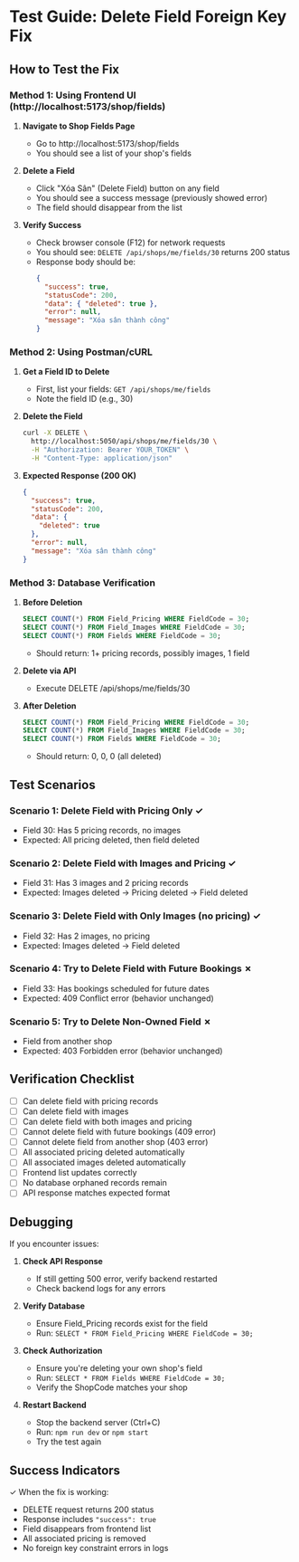 # Test Guide: Delete Field Foreign Key Fix

## How to Test the Fix

### Method 1: Using Frontend UI (http://localhost:5173/shop/fields)

1. **Navigate to Shop Fields Page**
   - Go to http://localhost:5173/shop/fields
   - You should see a list of your shop's fields

2. **Delete a Field**
   - Click "Xóa Sân" (Delete Field) button on any field
   - You should see a success message (previously showed error)
   - The field should disappear from the list

3. **Verify Success**
   - Check browser console (F12) for network requests
   - You should see: `DELETE /api/shops/me/fields/30` returns 200 status
   - Response body should be:
     ```json
     {
       "success": true,
       "statusCode": 200,
       "data": { "deleted": true },
       "error": null,
       "message": "Xóa sân thành công"
     }
     ```

### Method 2: Using Postman/cURL

1. **Get a Field ID to Delete**
   - First, list your fields: `GET /api/shops/me/fields`
   - Note the field ID (e.g., 30)

2. **Delete the Field**
   ```bash
   curl -X DELETE \
     http://localhost:5050/api/shops/me/fields/30 \
     -H "Authorization: Bearer YOUR_TOKEN" \
     -H "Content-Type: application/json"
   ```

3. **Expected Response (200 OK)**
   ```json
   {
     "success": true,
     "statusCode": 200,
     "data": {
       "deleted": true
     },
     "error": null,
     "message": "Xóa sân thành công"
   }
   ```

### Method 3: Database Verification

1. **Before Deletion**
   ```sql
   SELECT COUNT(*) FROM Field_Pricing WHERE FieldCode = 30;
   SELECT COUNT(*) FROM Field_Images WHERE FieldCode = 30;
   SELECT COUNT(*) FROM Fields WHERE FieldCode = 30;
   ```
   - Should return: 1+ pricing records, possibly images, 1 field

2. **Delete via API**
   - Execute DELETE /api/shops/me/fields/30

3. **After Deletion**
   ```sql
   SELECT COUNT(*) FROM Field_Pricing WHERE FieldCode = 30;
   SELECT COUNT(*) FROM Field_Images WHERE FieldCode = 30;
   SELECT COUNT(*) FROM Fields WHERE FieldCode = 30;
   ```
   - Should return: 0, 0, 0 (all deleted)

## Test Scenarios

### Scenario 1: Delete Field with Pricing Only ✓
- Field 30: Has 5 pricing records, no images
- Expected: All pricing deleted, then field deleted

### Scenario 2: Delete Field with Images and Pricing ✓
- Field 31: Has 3 images and 2 pricing records
- Expected: Images deleted → Pricing deleted → Field deleted

### Scenario 3: Delete Field with Only Images (no pricing) ✓
- Field 32: Has 2 images, no pricing
- Expected: Images deleted → Field deleted

### Scenario 4: Try to Delete Field with Future Bookings ✗
- Field 33: Has bookings scheduled for future dates
- Expected: 409 Conflict error (behavior unchanged)

### Scenario 5: Try to Delete Non-Owned Field ✗
- Field from another shop
- Expected: 403 Forbidden error (behavior unchanged)

## Verification Checklist

- [ ] Can delete field with pricing records
- [ ] Can delete field with images
- [ ] Can delete field with both images and pricing
- [ ] Cannot delete field with future bookings (409 error)
- [ ] Cannot delete field from another shop (403 error)
- [ ] All associated pricing deleted automatically
- [ ] All associated images deleted automatically
- [ ] Frontend list updates correctly
- [ ] No database orphaned records remain
- [ ] API response matches expected format

## Debugging

If you encounter issues:

1. **Check API Response**
   - If still getting 500 error, verify backend restarted
   - Check backend logs for any errors

2. **Verify Database**
   - Ensure Field_Pricing records exist for the field
   - Run: `SELECT * FROM Field_Pricing WHERE FieldCode = 30;`

3. **Check Authorization**
   - Ensure you're deleting your own shop's field
   - Run: `SELECT * FROM Fields WHERE FieldCode = 30;`
   - Verify the ShopCode matches your shop

4. **Restart Backend**
   - Stop the backend server (Ctrl+C)
   - Run: `npm run dev` or `npm start`
   - Try the test again

## Success Indicators

✓ When the fix is working:
- DELETE request returns 200 status
- Response includes `"success": true`
- Field disappears from frontend list
- All associated pricing is removed
- No foreign key constraint errors in logs

